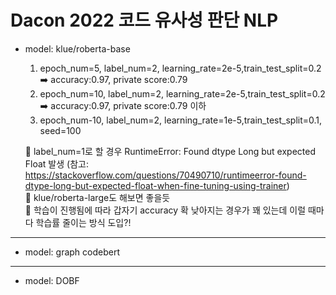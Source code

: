 # Dacon 2022 코드 유사성 판단 NLP

- model: klue/roberta-base
  1. epoch_num=5, label_num=2, learning_rate=2e-5,train_test_split=0.2 ➡️ accuracy:0.97, private score:0.79
  2. epoch_num=10, label_num=2, learning_rate=2e-5,train_test_split=0.2 ➡️ accuracy:0.97, private score:0.79 이하
  3. epoch_num-10, label_num=2, learning_rate=1e-5,train_test_split=0.1, seed=100   
  
  📌 label_num=1로 할 경우 RuntimeError: Found dtype Long but expected Float 발생 (참고: https://stackoverflow.com/questions/70490710/runtimeerror-found-dtype-long-but-expected-float-when-fine-tuning-using-trainer)   
  📌 klue/roberta-large도 해보면 좋을듯   
  📌 학습이 진행됨에 따라 갑자기 accuracy 확 낮아지는 경우가 꽤 있는데 이럴 때마다 학습률 줄이는 방식 도입?!
***
- model: graph codebert
***
- model: DOBF
